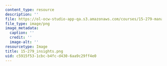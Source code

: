 ```yaml
---
content_type: resource
description: ''
file: https://ol-ocw-studio-app-qa.s3.amazonaws.com/courses/15-279-management-communication-for-undergraduates-fall-2012/c5915f531cbcb4fcd4306aa9c29ff4e0_15-279_insights.png
file_type: image/png
image_metadata:
  caption: ''
  credit: ''
  image-alt: ''
resourcetype: Image
title: 15-279_insights.png
uid: c5915f53-1cbc-b4fc-d430-6aa9c29ff4e0
---
```

